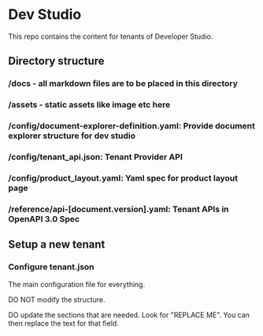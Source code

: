 # Dev Studio

This repo contains the content for tenants of Developer Studio.


## Directory structure

### /docs - all markdown files are to be placed in this directory
### /assets -  static assets like image etc here
### /config/document-explorer-definition.yaml: Provide document explorer structure for dev studio    
### /config/tenant_api.json: Tenant Provider API 
### /config/product_layout.yaml: Yaml spec for product layout page
### /reference/api-[document.version].yaml: Tenant APIs in OpenAPI 3.0 Spec

## Setup a new tenant

### Configure tenant.json

The main configuration file for everything.

DO NOT modify the structure.

DO update the sections that are needed.  Look for "REPLACE ME".  You can then replace the text for that field.
